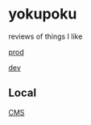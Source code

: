 # yokupoku
reviews of things I like

[prod](https://yokupoku.surge.sh/)

[dev](https://yokupoku-dev.surge.sh/)


## Local
[CMS](http://localhost:3002)

